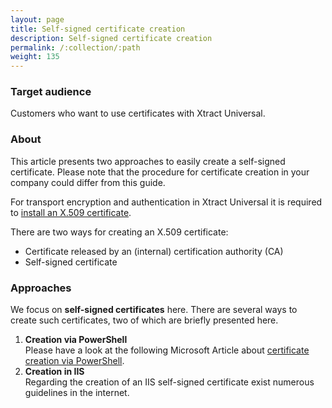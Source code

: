 ```yaml
---
layout: page
title: Self-signed certificate creation
description: Self-signed certificate creation
permalink: /:collection/:path
weight: 135
---
```

### Target audience ###
Customers who want to use certificates with Xtract Universal. <br>

### About ###
This article presents two approaches to easily create a self-signed certificate. Please note that the procedure for certificate creation in your company could differ from this guide.  

For transport encryption and authentication in Xtract Universal it is required to [install an X.509 certificate](https://help.theobald-software.com/en/xtract-universal/security/install-x.509-Certificate).

There are two ways for creating an X.509 certificate:

- Certificate released by an (internal) certification authority (CA)
- Self-signed certificate

### Approaches ###
We focus on **self-signed certificates** here. There are several ways to create such certificates, two of which are briefly presented here.

1. **Creation via PowerShell** <br>
Please have a look at the following Microsoft Article about [certificate creation via PowerShell](https://docs.microsoft.com/en-us/powershell/module/pki/new-selfsignedcertificate?view=windowsserver2019-ps).
2. **Creation in IIS** <br>
Regarding the creation of an IIS self-signed certificate exist numerous guidelines in the internet. 
